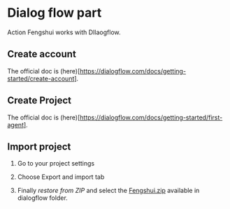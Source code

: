 # Dialog flow part
Action Fengshui works with DIlaogflow.

## Create account
The official doc is (here)[https://dialogflow.com/docs/getting-started/create-account].

## Create Project
The official doc is (here)[https://dialogflow.com/docs/getting-started/first-agent].

## Import project
1. Go to your project settings

2. Choose Export and import tab

3. Finally _restore from ZIP_ and select the [Fengshui.zip](../dialogflow/FengShui.zip) available in dialogflow folder.

